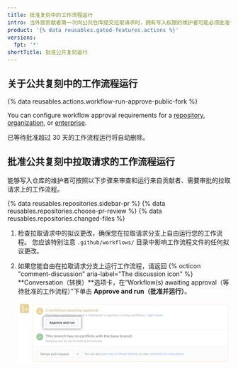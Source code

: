 ```yaml
---
title: 批准复刻中的工作流程运行
intro: 当外部贡献者第一次向公共仓库提交拉取请求时，拥有写入权限的维护者可能必须批准任何工作流程运行。
product: '{% data reusables.gated-features.actions %}'
versions:
  fpt: '*'
shortTitle: 批准公共复刻运行
---
```


## 关于公共复刻中的工作流程运行

{% data reusables.actions.workflow-run-approve-public-fork %}

You can configure workflow approval requirements for a [repository](/repositories/managing-your-repositorys-settings-and-features/enabling-features-for-your-repository/managing-github-actions-settings-for-a-repository#configuring-required-approval-for-workflows-from-public-forks), [organization](/organizations/managing-organization-settings/disabling-or-limiting-github-actions-for-your-organization#configuring-required-approval-for-workflows-from-public-forks), or [enterprise](/github/setting-up-and-managing-your-enterprise/setting-policies-for-organizations-in-your-enterprise-account/enforcing-github-actions-policies-in-your-enterprise-account#configuring-required-approval-for-workflows-from-public-forks).

已等待批准超过 30 天的工作流程运行将自动删除。

## 批准公共复刻中拉取请求的工作流程运行

能够写入仓库的维护者可按照以下步骤来审查和运行来自贡献者、需要审批的拉取请求上的工作流程。

{% data reusables.repositories.sidebar-pr %}
{% data reusables.repositories.choose-pr-review %}
{% data reusables.repositories.changed-files %}
1. 检查拉取请求中的拟议更改，确保您在拉取请求分支上自由运行您的工作流程。 您应该特别注意 `.github/workflows/` 目录中影响工作流程文件的任何拟议更改。
1. 如果您能自由在拉取请求分支上运行工作流程，请返回 {% octicon "comment-discussion" aria-label="The discussion icon" %} **Conversation（转换）**选项卡，在“Workflow(s) awaiting approval（等待批准的工作流程）”下单击 **Approve and run（批准并运行）**。

   ![批准并运行工作流程](/assets/images/help/pull_requests/actions-approve-and-run-workflows-from-fork.png)
